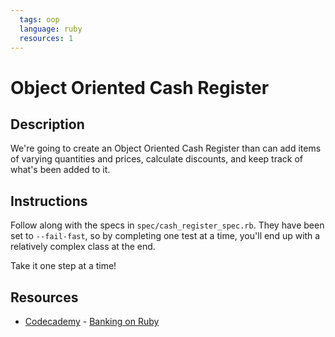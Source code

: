 ```yaml
---
  tags: oop
  language: ruby
  resources: 1
---
```


# Object Oriented Cash Register

## Description

We're going to create an Object Oriented Cash Register than can add items of varying
quantities and prices, calculate discounts, and keep track of what's been added to it.

## Instructions

Follow along with the specs in `spec/cash_register_spec.rb`. They have been set to
`--fail-fast`, so by completing one test at a time, you'll end up with a relatively
complex class at the end.

Take it one step at a time!

## Resources
* [Codecademy](http://www.codecademy.com/dashboard) - [Banking on Ruby](http://www.codecademy.com/courses/ruby-beginner-en-32cN3/0/1)
